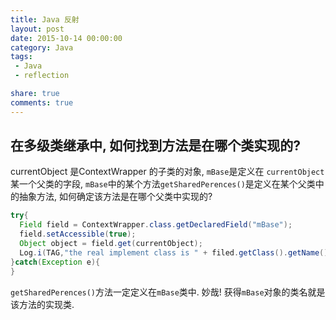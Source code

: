 ```yaml
---
title: Java 反射
layout: post
date: 2015-10-14 00:00:00
category: Java
tags:
 - Java
 - reflection

share: true
comments: true
---
```


## 在多级类继承中, 如何找到方法是在哪个类实现的?

currentObject 是ContextWrapper 的子类的对象, `mBase`是定义在 `currentObject`某一个父类的字段,
`mBase`中的某个方法`getSharedPerences()`是定义在某个父类中的抽象方法,
如何确定该方法是在哪个父类中实现的?

```java
try{
  Field field = ContextWrapper.class.getDeclaredField("mBase");
  field.setAccessible(true);
  Object object = field.get(currentObject);
  Log.i(TAG,"the real implement class is " + filed.getClass().getName());
}catch(Exception e){
}
```

`getSharedPerences()`方法一定定义在`mBase`类中. 妙哉!
获得`mBase`对象的类名就是该方法的实现类.
